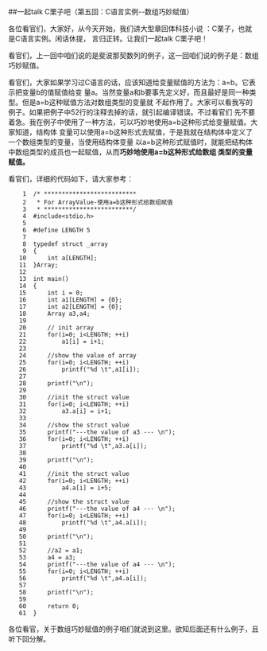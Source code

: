 ##一起talk C栗子吧（第五回：C语言实例--数组巧妙赋值）

 各位看官们，大家好，从今天开始，我们讲大型章回体科技小说 ：C栗子，也就是C语言实例。闲话休提，
言归正转。让我们一起talk C栗子吧！  
 
 看官们，上一回中咱们说的是斐波那契数列的例子，这一回咱们说的例子是：数组巧妙赋值。 
  
 看官们，大家如果学习过C语言的话，应该知道给变量赋值的方法为：a=b。它表示把变量b的值赋值给变
量a。当然变量a和b要事先定义好，而且最好是同一种类型。但是a=b这种赋值方法对数组类型的变量就
不起作用了。大家可以看我写的例子。如果把例子中52行的注释去掉的话，就引起编译错误。不过看官们
先不要着急。我在例子中使用了一种方法，可以巧妙地使用a=b这种形式给变量赋值。大家知道，结构体
变量可以使用a=b这种形式去赋值，于是我就在结构体中定义了一个数组类型的变量，当使用结构体变量
以a=b这种形式赋值时，就能把结构体中数组类型的成员也一起赋值，从而**巧妙地使用a=b这种形式给数组
类型的变量赋值。** 
 
 看官们，详细的代码如下，请大家参考： 
 ```
     1	/* **************************
     2	 * For ArrayValue-使用a=b这种形式给数组赋值
     3	 * *************************/
     4	#include<stdio.h>
     5	
     6	#define LENGTH 5
     7	
     8	typedef struct _array
     9	{
    10		int a[LENGTH];
    11	}Array;
    12	
    13	int main()
    14	{
    15		int i = 0;
    16		int a1[LENGTH] = {0};
    17		int a2[LENGTH] = {0};
    18		Array a3,a4;
    19	
    20		// init array
    21		for(i=0; i<LENGTH; ++i)
    22			a1[i] = i+1;
    23	
    24		//show the value of array
    25		for(i=0; i<LENGTH; ++i)
    26			printf("%d \t",a1[i]);
    27	
    28		printf("\n");
    29	
    30		//init the struct value
    31		for(i=0; i<LENGTH; ++i)
    32			a3.a[i] = i+1;
    33	
    34		//show the struct value
    35		printf("---the value of a3 --- \n");
    36		for(i=0; i<LENGTH; ++i)
    37			printf("%d \t",a3.a[i]);
    38	
    39		printf("\n");
    40	
    41		//init the struct value
    42		for(i=0; i<LENGTH; ++i)
    43			a4.a[i] = i+5;
    44	
    45		//show the struct value
    46		printf("---the value of a4 --- \n");
    47		for(i=0; i<LENGTH; ++i)
    48			printf("%d \t",a4.a[i]);
    49	
    50		printf("\n");
    51	
    52		//a2 = a1;
    53		a4 = a3;
    54		printf("---the value of a4 --- \n");
    55		for(i=0; i<LENGTH; ++i)
    56			printf("%d \t",a4.a[i]);
    57	
    58		printf("\n");
    59	
    60		return 0;
    61	}

 ```
  
 各位看官，关于数组巧妙赋值的例子咱们就说到这里。欲知后面还有什么例子，且听下回分解。 
 
